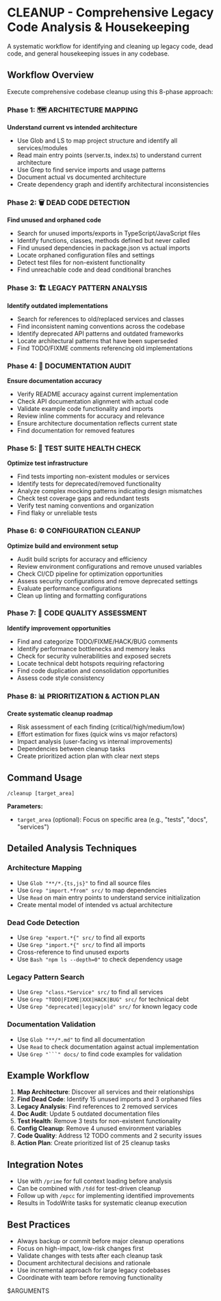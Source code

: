 # CLEANUP - Comprehensive Legacy Code Analysis & Housekeeping

A systematic workflow for identifying and cleaning up legacy code, dead code, and general housekeeping issues in any codebase.

## Workflow Overview

Execute comprehensive codebase cleanup using this 8-phase approach:

### Phase 1: 🗺️ ARCHITECTURE MAPPING

**Understand current vs intended architecture**

- Use Glob and LS to map project structure and identify all services/modules
- Read main entry points (server.ts, index.ts) to understand current architecture
- Use Grep to find service imports and usage patterns
- Document actual vs documented architecture
- Create dependency graph and identify architectural inconsistencies

### Phase 2: 🗑️ DEAD CODE DETECTION

**Find unused and orphaned code**

- Search for unused imports/exports in TypeScript/JavaScript files
- Identify functions, classes, methods defined but never called
- Find unused dependencies in package.json vs actual imports
- Locate orphaned configuration files and settings
- Detect test files for non-existent functionality
- Find unreachable code and dead conditional branches

### Phase 3: 🏗️ LEGACY PATTERN ANALYSIS

**Identify outdated implementations**

- Search for references to old/replaced services and classes
- Find inconsistent naming conventions across the codebase
- Identify deprecated API patterns and outdated frameworks
- Locate architectural patterns that have been superseded
- Find TODO/FIXME comments referencing old implementations

### Phase 4: 📖 DOCUMENTATION AUDIT

**Ensure documentation accuracy**

- Verify README accuracy against current implementation
- Check API documentation alignment with actual code
- Validate example code functionality and imports
- Review inline comments for accuracy and relevance
- Ensure architecture documentation reflects current state
- Find documentation for removed features

### Phase 5: 🧪 TEST SUITE HEALTH CHECK

**Optimize test infrastructure**

- Find tests importing non-existent modules or services
- Identify tests for deprecated/removed functionality
- Analyze complex mocking patterns indicating design mismatches
- Check test coverage gaps and redundant tests
- Verify test naming conventions and organization
- Find flaky or unreliable tests

### Phase 6: ⚙️ CONFIGURATION CLEANUP

**Optimize build and environment setup**

- Audit build scripts for accuracy and efficiency
- Review environment configurations and remove unused variables
- Check CI/CD pipeline for optimization opportunities
- Assess security configurations and remove deprecated settings
- Evaluate performance configurations
- Clean up linting and formatting configurations

### Phase 7: 🔧 CODE QUALITY ASSESSMENT

**Identify improvement opportunities**

- Find and categorize TODO/FIXME/HACK/BUG comments
- Identify performance bottlenecks and memory leaks
- Check for security vulnerabilities and exposed secrets
- Locate technical debt hotspots requiring refactoring
- Find code duplication and consolidation opportunities
- Assess code style consistency

### Phase 8: 📊 PRIORITIZATION & ACTION PLAN

**Create systematic cleanup roadmap**

- Risk assessment of each finding (critical/high/medium/low)
- Effort estimation for fixes (quick wins vs major refactors)
- Impact analysis (user-facing vs internal improvements)
- Dependencies between cleanup tasks
- Create prioritized action plan with clear next steps

## Command Usage

```
/cleanup [target_area]
```

**Parameters:**
- `target_area` (optional): Focus on specific area (e.g., "tests", "docs", "services")

## Detailed Analysis Techniques

### Architecture Mapping
- Use `Glob "**/*.{ts,js}"` to find all source files
- Use `Grep "import.*from" src/` to map dependencies
- Use `Read` on main entry points to understand service initialization
- Create mental model of intended vs actual architecture

### Dead Code Detection
- Use `Grep "export.*{" src/` to find all exports
- Use `Grep "import.*{" src/` to find all imports
- Cross-reference to find unused exports
- Use `Bash "npm ls --depth=0"` to check dependency usage

### Legacy Pattern Search
- Use `Grep "class.*Service" src/` to find all services
- Use `Grep "TODO|FIXME|XXX|HACK|BUG" src/` for technical debt
- Use `Grep "deprecated|legacy|old" src/` for known legacy code

### Documentation Validation
- Use `Glob "**/*.md"` to find all documentation
- Use `Read` to check documentation against actual implementation
- Use `Grep "```" docs/` to find code examples for validation

## Example Workflow

1. **Map Architecture**: Discover all services and their relationships
2. **Find Dead Code**: Identify 15 unused imports and 3 orphaned files
3. **Legacy Analysis**: Find references to 2 removed services
4. **Doc Audit**: Update 5 outdated documentation files
5. **Test Health**: Remove 3 tests for non-existent functionality
6. **Config Cleanup**: Remove 4 unused environment variables
7. **Code Quality**: Address 12 TODO comments and 2 security issues
8. **Action Plan**: Create prioritized list of 25 cleanup tasks

## Integration Notes

- Use with `/prime` for full context loading before analysis
- Can be combined with `/tdd` for test-driven cleanup
- Follow up with `/epcc` for implementing identified improvements
- Results in TodoWrite tasks for systematic cleanup execution

## Best Practices

- Always backup or commit before major cleanup operations
- Focus on high-impact, low-risk changes first
- Validate changes with tests after each cleanup task
- Document architectural decisions and rationale
- Use incremental approach for large legacy codebases
- Coordinate with team before removing functionality

$ARGUMENTS